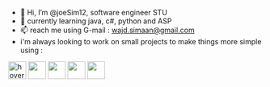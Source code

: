 - 👋 Hi, I’m @joeSim12, software engineer STU
- 🌱  currently learning java, c#, python and ASP
- 📫 reach me using G-mail : wajd.simaan@gmail.com
- i'm always looking to work on small projects to make things more simple using : 
<p align="left">
  <img src="https://play-lh.googleusercontent.com/uGqP7F-E_eaEwTb3hMz63MWf0YKRSK6n9INBwibBSOrGDg6B3sd-ACuqNrR312ohdQ" width="35" title="hover text">
  <img src="https://dev.java/assets/images/java-logo-vert-blk.png" width="35">
  <img src = "https://web3d.co.il/wp-content/uploads/2021/03/asp-wpv_225x160_center_center.jpg" width="35">
  <img src= "https://play-lh.googleusercontent.com/85WnuKkqDY4gf6tndeL4_Ng5vgRk7PTfmpI4vHMIosyq6XQ7ZGDXNtYG2s0b09kJMw" width="35">
  <img src="https://www.getsoftwareservice.com/wp-content/uploads/2015/05/SQL-Training.png" width="35">
</p>
<!---
joeSim12/joeSim12 is a ✨ special ✨ repository because its `README.md` (this file) appears on your GitHub profile.
You can click the Preview link to take a look at your changes.
--->
